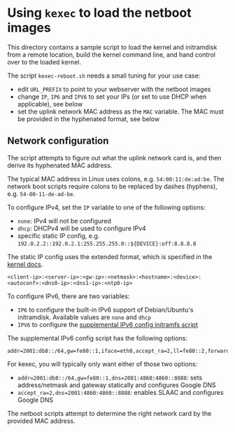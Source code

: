 # Using `kexec` to load the netboot images

This directory contains a sample script to load the kernel and initramdisk from a remote location, build the kernel command line, and hand control over to the loaded kernel.

The script `kexec-reboot.sh` needs a small tuning for your use case:

- edit `URL_PREFIX` to point to your webserver with the netboot images
- change `IP`, `IP6` and `IPV6` to set your IPs (or set to use DHCP when applicable), see below
- set the uplink network MAC address as the `MAC` variable. The MAC must be provided in the hyphenated format, see below

## Network configuration

The script attempts to figure out what the uplink network card is, and then derive its hyphenated MAC address.

The typical MAC address in Linux uses colons, e.g. `54:00:11:de:ad:be`. The network boot scripts require colons to be replaced by dashes (hyphens), e.g. `54-00-11-de-ad-be`.

To configure IPv4, set the `IP` variable to one of the following options:

- `none`: IPv4 will not be configured
- `dhcp`: DHCPv4 will be used to configure IPv4
- specific static IP config, e.g. `192.0.2.2::192.0.2.1:255.255.255.0::${DEVICE}:off:8.8.8.8`

The static IP config uses the extended format, which is specified in the [kernel docs](https://www.kernel.org/doc/Documentation/filesystems/nfs/nfsroot.txt).

```
<client-ip>:<server-ip>:<gw-ip>:<netmask>:<hostname>:<device>:<autoconf>:<dns0-ip>:<dns1-ip>:<ntp0-ip>
```

To configure IPv6, there are two variables:

- `IP6` to configure the built-in IPv6 support of Debian/Ubuntu's initramdisk. Available values are `none` and `dhcp`
- `IPV6` to configure the [supplemental IPv6 config initramfs script](live-system/files/includes.chroot/etc/initramfs-tools/scripts/casper-premount/35ipv6)

The supplemental IPv6 config script has the following options:

```
addr=2001:db8::/64,gw=fe80::1,iface=eth0,accept_ra=2,ll=fe80::2,forwarding=0,dns=2001:4860:4860::8888
```

For kexec, you will typically only want either of those two options:

- `addr=2001:db8::/64,gw=fe80::1,dns=2001:4860:4860::8888`: sets address/netmask and gateway statically and configures Google DNS
- `accept_ra=2,dns=2001:4860:4860::8888`: enables SLAAC and configures Google DNS

The netboot scripts attempt to determine the right network card by the provided MAC address.
